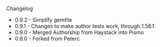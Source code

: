Changelog
* 0.9.2 - Simplify gemfile
* 0.9.1 - Changes to make author tests work, through 1.56.1
* 0.9.0 - Merged Authorship from Haystack into Pismo
* 0.8.0 - Forked from Peterc
